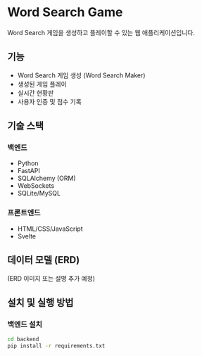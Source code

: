 # Word Search Game

Word Search 게임을 생성하고 플레이할 수 있는 웹 애플리케이션입니다.

## 기능

- Word Search 게임 생성 (Word Search Maker)
- 생성된 게임 플레이
- 실시간 현황판
- 사용자 인증 및 점수 기록

## 기술 스택

### 백엔드
- Python
- FastAPI
- SQLAlchemy (ORM)
- WebSockets
- SQLite/MySQL

### 프론트엔드
- HTML/CSS/JavaScript
- Svelte

## 데이터 모델 (ERD)

(ERD 이미지 또는 설명 추가 예정)

## 설치 및 실행 방법

### 백엔드 설치
```bash
cd backend
pip install -r requirements.txt